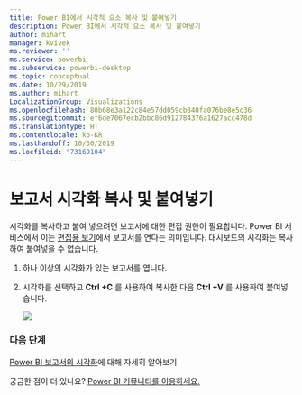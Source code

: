 ```yaml
---
title: Power BI에서 시각적 요소 복사 및 붙여넣기
description: Power BI에서 시각적 요소 복사 및 붙여넣기
author: mihart
manager: kvivek
ms.reviewer: ''
ms.service: powerbi
ms.subservice: powerbi-desktop
ms.topic: conceptual
ms.date: 10/29/2019
ms.author: mihart
LocalizationGroup: Visualizations
ms.openlocfilehash: 80b68e3a122c84e57dd059cb840fa076be8e5c36
ms.sourcegitcommit: ef6de7067ecb2bbc86d912784376a1627acc478d
ms.translationtype: HT
ms.contentlocale: ko-KR
ms.lasthandoff: 10/30/2019
ms.locfileid: "73169104"
---
```

# <a name="copy-and-paste-a-report-visualization"></a>보고서 시각화 복사 및 붙여넣기
시각화를 복사하고 붙여 넣으려면 보고서에 대한 편집 권한이 필요합니다. Power BI 서비스에서 이는 [편집용 보기](../consumer/end-user-reading-view.md)에서 보고서를 연다는 의미입니다. 대시보드의 시각화는 복사하여 붙여넣을 수 없습니다.

1. 하나 이상의 시각화가 있는 보고서를 엽니다.  

2. 시각화를 선택하고 **Ctrl +C** 를 사용하여 복사한 다음 **Ctrl +V** 를 사용하여 붙여넣습니다.      

   ![](media/power-bi-visualization-copy-paste/copypasteviznew.gif)

### <a name="next-steps"></a>다음 단계
[Power BI 보고서의 시각화](power-bi-report-visualizations.md)에 대해 자세히 알아보기

궁금한 점이 더 있나요? [Power BI 커뮤니티를 이용하세요.](http://community.powerbi.com/)

